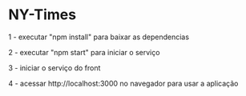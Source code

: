 # NY-Times

1 - executar "npm install" para baixar as dependencias

2 - executar "npm start" para iniciar o serviço

3 - iniciar o serviço do front

4 - acessar http://localhost:3000 no navegador para usar a aplicação
